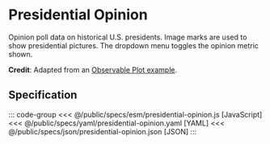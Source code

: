 <script setup>
  import { reset } from '@uwdata/vgplot';
  reset();
</script>

# Presidential Opinion

Opinion poll data on historical U.S. presidents. Image marks are used to show presidential pictures. The dropdown menu toggles the opinion metric shown.

<Example spec="/specs/yaml/presidential-opinion.yaml" />

**Credit**: Adapted from an [Observable Plot example](https://observablehq.com/@observablehq/plot-image-medals).

## Specification

::: code-group
<<< @/public/specs/esm/presidential-opinion.js [JavaScript]
<<< @/public/specs/yaml/presidential-opinion.yaml [YAML]
<<< @/public/specs/json/presidential-opinion.json [JSON]
:::
